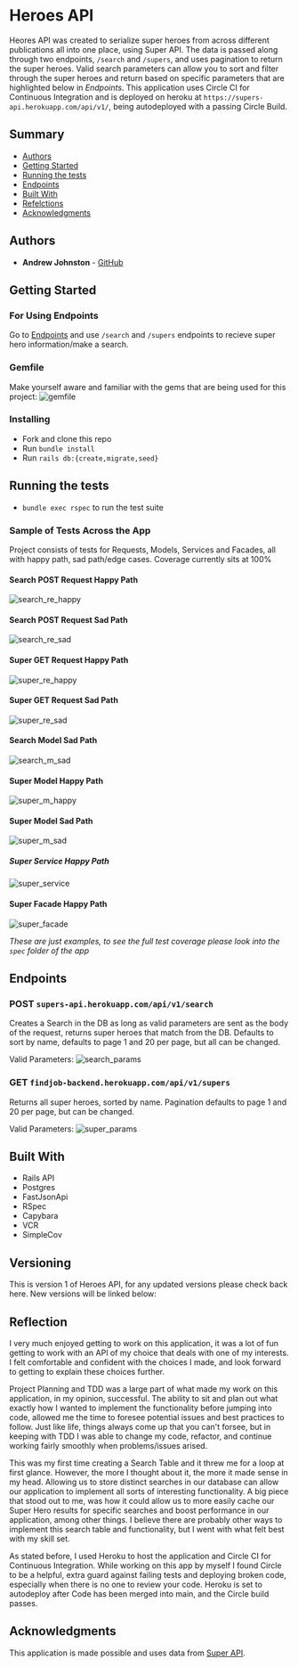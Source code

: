 # Heroes API

Heores API was created to serialize super heroes from across different publications all into one place, using Super API. The data is passed along through two endpoints, `/search` and `/supers`, and uses pagination to return the super heroes. Valid search parameters can allow you to sort and filter through the super heroes and return based on specific parameters that are highlighted below in *Endpoints*. This application uses Circle CI for Continuous Integration and is deployed on heroku at `https://supers-api.herokuapp.com/api/v1/`, being autodeployed with a passing Circle Build.

## Summary

  - [Authors](#authors)
  - [Getting Started](#getting-started)
  - [Running the tests](#running-the-tests)
  - [Endpoints](#endpoints)
  - [Built With](#built-with)
  - [Refelctions](#reflections)
  - [Acknowledgments](#acknowledgments)

## Authors

  - **Andrew Johnston** - 
    [GitHub](https://github.com/avjohnston)

## Getting Started

### For Using Endpoints

Go to [Endpoints](#endpoints) and use `/search` and `/supers` endpoints to recieve super hero information/make a search.

### Gemfile

Make yourself aware and familiar with the gems that are being used for this project:
![gemfile](https://user-images.githubusercontent.com/72912074/121235659-52fb3380-c852-11eb-9fdd-184383830767.png)

### Installing

- Fork and clone this repo
- Run `bundle install`
- Run `rails db:{create,migrate,seed}`

## Running the tests

- `bundle exec rspec` to run the test suite

### Sample of Tests Across the App

Project consists of tests for Requests, Models, Services and Facades, all with happy path, sad path/edge cases.
Coverage currently sits at 100%

#### Search POST Request Happy Path
![search_re_happy](https://user-images.githubusercontent.com/72912074/121247739-d4a58e00-c85f-11eb-9e20-0fb10e0c1138.png)

#### Search POST Request Sad Path
![search_re_sad](https://user-images.githubusercontent.com/72912074/121247759-da02d880-c85f-11eb-95ff-03b0338aead7.png)

#### Super GET Request Happy Path
![super_re_happy](https://user-images.githubusercontent.com/72912074/121247784-dff8b980-c85f-11eb-885a-8b3d5378f08f.png)

#### Super GET Request Sad Path
![super_re_sad](https://user-images.githubusercontent.com/72912074/121247802-e4bd6d80-c85f-11eb-9597-86a5b236fe6f.png)

#### Search Model Sad Path
![search_m_sad](https://user-images.githubusercontent.com/72912074/121247822-ea1ab800-c85f-11eb-9936-99f19626acc1.png)

#### Super Model Happy Path
![super_m_happy](https://user-images.githubusercontent.com/72912074/121247863-f69f1080-c85f-11eb-9cc5-76c03bf0c7ea.png)

#### Super Model Sad Path
![super_m_sad](https://user-images.githubusercontent.com/72912074/121247880-facb2e00-c85f-11eb-9f36-42847310db0c.png)

##### Super Service Happy Path
![super_service](https://user-images.githubusercontent.com/72912074/121247884-fdc61e80-c85f-11eb-8754-b8ccdf11e05f.png)

#### Super Facade Happy Path
![super_facade](https://user-images.githubusercontent.com/72912074/121247897-00287880-c860-11eb-97cb-410630bc2e0b.png)

_These are just examples, to see the full test coverage please look into the `spec` folder of the app_

## Endpoints

### POST `supers-api.herokuapp.com/api/v1/search`
Creates a Search in the DB as long as valid parameters are sent as the body of the request, returns super heroes that match from the DB. Defaults to sort by name, defaults to page 1 and 20 per page, but all can be changed.

Valid Parameters:
![search_params](https://user-images.githubusercontent.com/72912074/121243803-619a1880-c85b-11eb-9dce-6217fadaaaab.png)

### GET `findjob-backend.herokuapp.com/api/v1/supers`
Returns all super heroes, sorted by name. Pagination defaults to page 1 and 20 per page, but can be changed.

Valid Parameters:
![super_params](https://user-images.githubusercontent.com/72912074/121243559-11bb5180-c85b-11eb-9fd1-b37013cfc470.png)

## Built With

  - Rails API
  - Postgres
  - FastJsonApi
  - RSpec
  - Capybara
  - VCR
  - SimpleCov

## Versioning

This is version 1 of Heroes API, for any updated versions please check back here. New versions will be linked below:

## Reflection
  
I very much enjoyed getting to work on this application, it was a lot of fun getting to work with an API of my choice that deals with one of my interests. I felt comfortable and confident with the choices I made, and look forward to getting to explain these choices further.

Project Planning and TDD was a large part of what made my work on this application, in my opinion, successful. The ability to sit and plan out what exactly how I wanted to implement the functionality before jumping into code, allowed me the time to foresee potential issues and best practices to follow. Just like life, things always come up that you can't forsee, but in keeping with TDD I was able to change my code, refactor, and continue working fairly smoothly when problems/issues arised.

This was my first time creating a Search Table and it threw me for a loop at first glance. However, the more I thought about it, the more it made sense in my head. Allowing us to store distinct searches in our database can allow our application to implement all sorts of interesting functionality. A big piece that stood out to me, was how it could allow us to more easily cache our Super Hero results for specific searches and boost performance in our application, among other things. I believe there are probably other ways to implement this search table and functionality, but I went with what felt best with my skill set.

As stated before, I used Heroku to host the application and Circle CI for Continuous Integration. While working on this app by myself I found Circle to be a helpful, extra guard against failing tests and deploying broken code, especially when there is no one to review your code. Heroku is set to autodeploy after Code has been merged into main, and the Circle build passes.

## Acknowledgments

This application is made possible and uses data from [Super API](https://akabab.github.io/superhero-api/api/).


